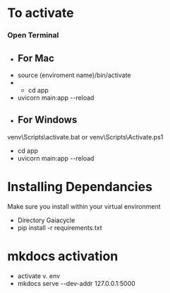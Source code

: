 # To activate
### Open Terminal
- ## For Mac
- source (enviroment name)/bin/activate
- - cd app
- uvicorn main:app --reload
- ## For Windows
venv\Scripts\activate.bat
 or
venv\Scripts\Activate.ps1
- cd app
- uvicorn main:app --reload


# Installing Dependancies
Make sure you install within your virtual environment 

- Directory Gaiacycle
- pip install -r requirements.txt

# mkdocs activation
- activate v. env
- mkdocs serve --dev-addr 127.0.0.1:5000 
